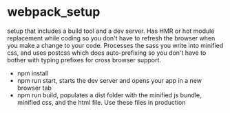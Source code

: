 # webpack_setup
setup that includes a build tool and a dev server. Has HMR or hot module replacement while coding so you don't have to refresh the browser when you make a change to your code. Processes the sass you write into minified css, and uses postcss which does auto-prefixing so you don't have to bother with typing prefixes for cross browser support.

* npm install
* npm run start, starts the dev server and opens your app in a new browser tab
* npm run build, populates a dist folder with the minified js bundle, minified css, and the html file. Use these files in production
